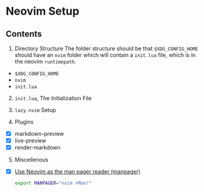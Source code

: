 # Neovim Setup

## Contents

1. Directory Structure
   The folder structure should be that `$XDG_CONFIG_HOME` should have an `nvim` folder which will contain a `init.lua` file, which is in the neovim `runtimepath`.

- `$XDG_CONFIG_HOME`
- `nvim`
- `init.lua`

2. `init.lua`, The Initialization File

3. `lazy.nvim` Setup

4. Plugins

- [x] markdown-preview
- [x] live-preview
- [x] render-markdown

5. Miscellenous

- [x] [Use Neovim as the man pager reader (manpager)](https://www.visualmode.dev/a-better-man-page-viewer)
  ```bash
  export MANPAGER="nvim +Man!"
  ```
